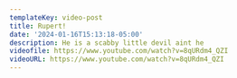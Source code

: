 ```yaml
---
templateKey: video-post
title: Rupert!
date: '2024-01-16T15:13:18-05:00'
description: He is a scabby little devil aint he
videofile: https://www.youtube.com/watch?v=8qURdm4_QZI
videoURL: https://www.youtube.com/watch?v=8qURdm4_QZI
---
```

